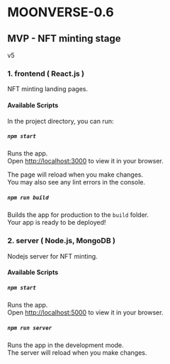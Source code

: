 # MOONVERSE-0.6

## MVP - NFT minting stage 
v5
### 1. frontend ( React.js )
NFT minting landing pages.

#### Available Scripts

In the project directory, you can run:

##### `npm start`

Runs the app.\
Open [http://localhost:3000](http://localhost:3000) to view it in your browser.

The page will reload when you make changes.\
You may also see any lint errors in the console.

##### `npm run build`

Builds the app for production to the `build` folder.\
Your app is ready to be deployed!

### 2. server ( Node.js, MongoDB )
Nodejs server for NFT minting.

#### Available Scripts
##### `npm start`

Runs the app.\
Open [http://localhost:5000](http://localhost:5000) to view it in your browser.

##### `npm run server`

Runs the app in the development mode.\
The server will reload when you make changes.
